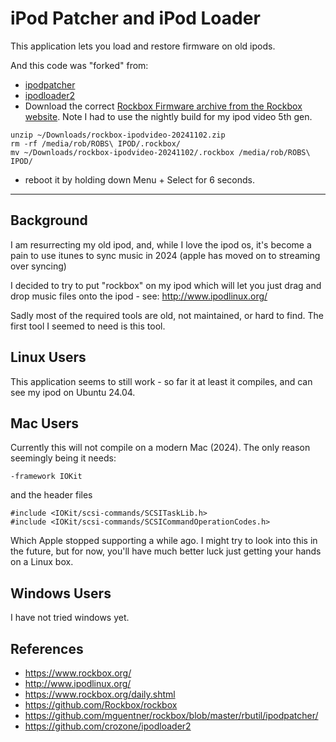 # iPod Patcher and iPod Loader

This application lets you load and restore firmware on old ipods.

And this code was "forked" from:

- [ipodpatcher](https://github.com/mguentner/rockbox/blob/master/rbutil/ipodpatcher/)
- [ipodloader2](https://github.com/crozone/ipodloader2)
- Download the correct [Rockbox Firmware archive from the Rockbox website](https://www.rockbox.org/download/byhand.cgi). Note I had to use the nightly build for my ipod video 5th gen.

```
unzip ~/Downloads/rockbox-ipodvideo-20241102.zip
rm -rf /media/rob/ROBS\ IPOD/.rockbox/
mv ~/Downloads/rockbox-ipodvideo-20241102/.rockbox /media/rob/ROBS\ IPOD/
```

- reboot it by holding down Menu + Select for 6 seconds.

--- 

## Background

I am resurrecting my old ipod, and, while I love the ipod os, it's become a pain
to use itunes to sync music in 2024 (apple has moved on to streaming over
syncing)

I decided to try to put "rockbox" on my ipod which will let you just drag and
drop music files onto the ipod - see: http://www.ipodlinux.org/

Sadly most of the required tools are old, not maintained, or hard to find. The
first tool I seemed to need is this tool.

## Linux Users

This application seems to still work - so far it at least it compiles, and can
see my ipod on Ubuntu 24.04.

## Mac Users

Currently this will not compile on a modern Mac (2024). The only reason 
seemingly being it needs:

```
-framework IOKit
```

and the header files

```
#include <IOKit/scsi-commands/SCSITaskLib.h>
#include <IOKit/scsi-commands/SCSICommandOperationCodes.h>
```

Which Apple stopped supporting a while ago. I might try to look into this in
the future, but for now, you'll have much better luck just getting your hands
on a Linux box.

## Windows Users

I have not tried windows yet.

## References

- https://www.rockbox.org/
- http://www.ipodlinux.org/
- https://www.rockbox.org/daily.shtml
- https://github.com/Rockbox/rockbox
- https://github.com/mguentner/rockbox/blob/master/rbutil/ipodpatcher/
- https://github.com/crozone/ipodloader2
